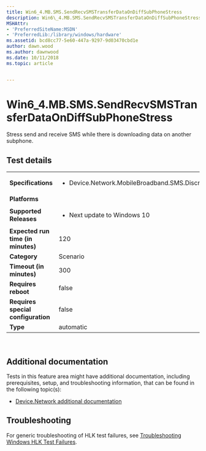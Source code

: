 ```yaml
---
title: Win6_4.MB.SMS.SendRecvSMSTransferDataOnDiffSubPhoneStress
description: Win6\_4.MB.SMS.SendRecvSMSTransferDataOnDiffSubPhoneStress
MSHAttr:
- 'PreferredSiteName:MSDN'
- 'PreferredLib:/library/windows/hardware'
ms.assetid: bcd8cc77-5e60-447a-9297-9d03470cbd1e
author: dawn.wood
ms.author: dawnwood
ms.date: 10/11/2018
ms.topic: article


---
```


# Win6_4.MB.SMS.SendRecvSMSTransferDataOnDiffSubPhoneStress


Stress send and receive SMS while there is downloading data on another subphone.

## Test details
|||
|---|---|
| **Specifications**  | <ul><li>Device.Network.MobileBroadband.SMS.Discretional</li></ul> |  
| **Platforms**   | <ul></ul> |
| **Supported Releases** | <ul><li>Next update to Windows 10</li></ul> |
|**Expected run time (in minutes)**| 120 |
|**Category**| Scenario |
|**Timeout (in minutes)**| 300 |
|**Requires reboot**| false |
|**Requires special configuration**| false |
|**Type**| automatic |

 

## <span id="Additional_documentation"></span><span id="additional_documentation"></span><span id="ADDITIONAL_DOCUMENTATION"></span>Additional documentation


Tests in this feature area might have additional documentation, including prerequisites, setup, and troubleshooting information, that can be found in the following topic(s):

-   [Device.Network additional documentation](device-network-additional-documentation.md)

## <span id="Troubleshooting"></span><span id="troubleshooting"></span><span id="TROUBLESHOOTING"></span>Troubleshooting


For generic troubleshooting of HLK test failures, see [Troubleshooting Windows HLK Test Failures](..\user\troubleshooting-windows-hlk-test-failures.md).

 

 






